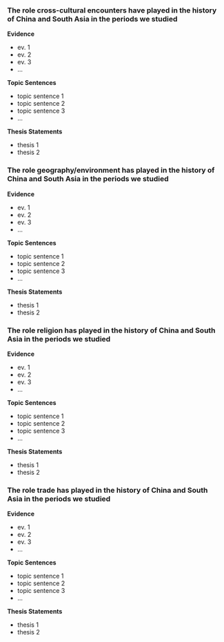 ### The role cross-cultural encounters have played in the history of China and South Asia in the periods we studied

**Evidence**
- ev. 1
- ev. 2
- ev. 3
- ...

**Topic Sentences**
- topic sentence 1
- topic sentence 2
- topic sentence 3
- ...

**Thesis Statements**
- thesis 1
- thesis 2

### The role geography/environment has played in the history of China and South Asia in the periods we studied

**Evidence**
- ev. 1
- ev. 2
- ev. 3
- ...

**Topic Sentences**
- topic sentence 1
- topic sentence 2
- topic sentence 3
- ...

**Thesis Statements**
- thesis 1
- thesis 2

### The role religion has played in the history of China and South Asia in the periods we studied

**Evidence**
- ev. 1
- ev. 2
- ev. 3
- ...

**Topic Sentences**
- topic sentence 1
- topic sentence 2
- topic sentence 3
- ...

**Thesis Statements**
- thesis 1
- thesis 2

### The role trade has played in the history of China and South Asia in the periods we studied

**Evidence**
- ev. 1
- ev. 2
- ev. 3
- ...

**Topic Sentences**
- topic sentence 1
- topic sentence 2
- topic sentence 3
- ...

**Thesis Statements**
- thesis 1
- thesis 2
